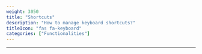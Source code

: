 ```yaml
---
weight: 3050
title: "Shortcuts"
description: "How to manage keyboard shortcuts?"
titleIcon: "fas fa-keyboard"
categories: ["Functionalities"]
---
```


---
